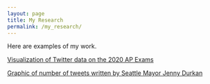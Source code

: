 ```yaml
---
layout: page
title: My Research
permalink: /my_research/
---
```



Here are examples of my work.

[Visualization of Twitter data on the 2020 AP Exams](AP_exam_wordcloud.pdf)

[Graphic of number of tweets written by Seattle Mayor Jenny Durkan](Mayor_Jenny_Tweets.pdf)

